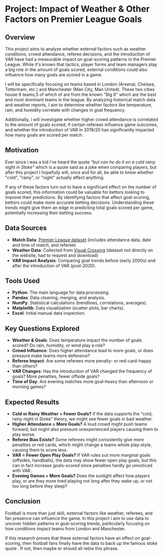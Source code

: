 # Project: Impact of Weather & Other Factors on Premier League Goals

## Overview
This project aims to analyze whether external factors such as weather conditions, crowd attendance, referee decisions, and the introduction of VAR have had a measurable impact on goal-scoring patterns in the Premier League. While it's known that tactics, player forms and team managers play a big role in the amount of goals scored, external conditions could also influence how many goals are scored in a game.

I will be specifically focusing on teams based in London (Arsenal, Chelsea, Tottenham, etc.) and Manchester (Man City, Man United). These two cities house 8 teams,5 of which of are from the known "Big 6" which are the best and most dominant teams in the league. By analyzing historical match data and weather reports, I aim to determine whether factors like temperature, rain, and humidity correlate with changes in goal frequency.

Additionally, i will investigate whether higher crowd attendance is correlated to the amount of goals scored, if certain referees influence game outcomes, and whether the introduction of VAR in 2019/20 has significantly impacted how many goals are scored per match.

## Motivation
Ever since i was a kid i've heard the quote *"but can he do it on a cold rainy night in Stoke"* which is a quote said as a joke when comparing players, but after this project I hopefully will, once and for all, be able to know whether "cold", "rainy", or "night" actually affect anything.

If any of these factors turn out to have a significant effect on the number of goals scored, this information could be valuable for bettors looking to improve their predictions. By identifying factors that affect goal-scoring, bettors could make more accurate betting decisions. Understanding these trends might give them an edge in predicting total goals scored per game, potentially increasing their betting success.

## Data Sources
- **Match Data**: [Premier League dataset](https://www.kaggle.com/datasets/saife245/english-premier-league) (includes attendance data, date and time of match, and referee)
- **Weather Data**: Collected from [Visual Crossing](https://www.visualcrossing.com/weather-query-builder/) (dataset not directly on the website, had to request and download)
- **VAR Impact Analysis**: Comparing goal trends before (early 2000s) and after the introduction of VAR (post-2020).

## Tools Used
- **Python**: The main language for data processing.
- **Pandas**: Data cleaning, merging, and analysis.
- **NumPy**: Statistical calculations (trendlines, correlations, averages).
- **Matplotlib**: Data visualization (scatter plots, bar charts).
- **Excel**: Initial manual data inspection.

## Key Questions Explored
- **Weather & Goals**: Does temperature impact the number of goals scored? Do rain, humidity, or wind play a role?
- **Crowd Influence**: Does higher attendance lead to more goals, or does pressure make teams more defensive?
- **Referee Impact**: Are some referees more penalty- or red-card-happy than others?
- **VAR Changes**: Has the introduction of VAR changed the frequency of goals? More penalties, fewer offside goals?
- **Time of Day**: Are evening matches more goal-heavy than afternoon or morning games?

## Expected Results
- **Cold or Rainy Weather = Fewer Goals?** If the data supports the "cold, rainy night in Stoke" theory, we might see fewer goals in bad weather.
- **Higher Attendance = More Goals?** A loud crowd might push teams forward, but might also pressure unexperienced players causing them to play worse.
- **Referee Bias Exists?** Some referees might consistently give more penalties or red cards, which might change a teams whole play-style, causing them to score less.
- **VAR = Fewer Open Play Goals?** If VAR rules out more marginal goals (offsides, handballs), the data may show fewer open play goals, but this can in fact increase goals-scored since penalties hardly go unnoticed with VAR.
- **Evening Games = More Goals?** Does the sunlight affect how players play, or are they more tired playing not long after they wake up, or not too long before they sleep?

## Conclusion
Football is more than just skill, external factors like weather, referees, and fan presence can influence the game. In this project i aim to use data to uncover hidden patterns in goal-scoring trends, particularly focusing on how conditions impact teams from London and Manchester.  

If this research proves that these external factors have an effect on goal-scoring, then football fans finally have the data to back up the famous stoke quote . If not, then maybe er should all retire this phrase.

